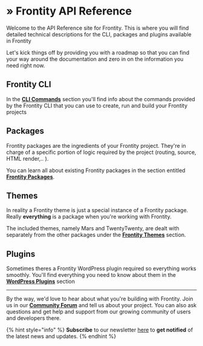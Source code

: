 # » Frontity API Reference

Welcome to the API Reference site for Frontity. This is where you will find detailed technical descriptions for the CLI, packages and plugins available in Frontity

Let's kick things off by providing you with a roadmap so that you can find your way around the documentation and zero in on the information you need right now.

## **Frontity CLI**

In the [**CLI Commands**](frontity-cli/) section you'll find info about the commands provided by the Frontity CLI that you can use to create, run and build your Frontity projects

## **Packages**

Frontity packages are the ingredients of your Frontity project. They're in charge of a specific portion of logic required by the project (routing, source, HTML render,.. ).

You can learn all about existing Frontity packages in the section entitled [**Frontity Packages**](frontity-packages/).

## **Themes**

In reality a Frontity theme is just a special instance of a Frontity package. Really **everything** is a package when you're working with Frontity.

The included themes, namely Mars and TwentyTwenty, are dealt with separately from the other packages under the [**Frontity Themes**](frontity-themes/) section.

## **Plugins**

Sometimes theres a Frontity WordPress plugin required so everything works smoothly. You'll find everything you need to know about them in the [**WordPress Plugins**](frontity-plugins/) section 

------

By the way, we'd love to hear about what you're building with Frontity. Join us in our [**Community Forum**](https://community.frontity.org) and tell us about your project. You can also ask questions and get help and support from our growing community of users and developers there.

{% hint style="info" %}
**Subscribe** to our newsletter [here](https://frontity.org/#newsletter) to **get notified** of the latest news and updates.
{% endhint %}

